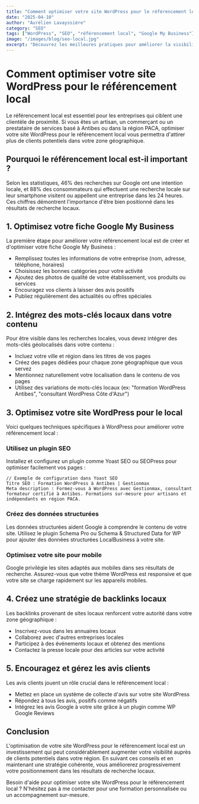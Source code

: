 ```yaml
---
title: "Comment optimiser votre site WordPress pour le référencement local"
date: "2025-04-10"
author: "Aurélien Lavayssière"
category: "SEO"
tags: ["WordPress", "SEO", "référencement local", "Google My Business"]
image: "/images/blog/seo-local.jpg"
excerpt: "Découvrez les meilleures pratiques pour améliorer la visibilité de votre site WordPress dans les recherches locales et attirer plus de clients de proximité."
---
```


# Comment optimiser votre site WordPress pour le référencement local

Le référencement local est essentiel pour les entreprises qui ciblent une clientèle de proximité. Si vous êtes un artisan, un commerçant ou un prestataire de services basé à Antibes ou dans la région PACA, optimiser votre site WordPress pour le référencement local vous permettra d'attirer plus de clients potentiels dans votre zone géographique.

## Pourquoi le référencement local est-il important ?

Selon les statistiques, 46% des recherches sur Google ont une intention locale, et 88% des consommateurs qui effectuent une recherche locale sur leur smartphone visitent ou appellent une entreprise dans les 24 heures. Ces chiffres démontrent l'importance d'être bien positionné dans les résultats de recherche locaux.

## 1. Optimisez votre fiche Google My Business

La première étape pour améliorer votre référencement local est de créer et d'optimiser votre fiche Google My Business :

- Remplissez toutes les informations de votre entreprise (nom, adresse, téléphone, horaires)
- Choisissez les bonnes catégories pour votre activité
- Ajoutez des photos de qualité de votre établissement, vos produits ou services
- Encouragez vos clients à laisser des avis positifs
- Publiez régulièrement des actualités ou offres spéciales

## 2. Intégrez des mots-clés locaux dans votre contenu

Pour être visible dans les recherches locales, vous devez intégrer des mots-clés géolocalisés dans votre contenu :

- Incluez votre ville et région dans les titres de vos pages
- Créez des pages dédiées pour chaque zone géographique que vous servez
- Mentionnez naturellement votre localisation dans le contenu de vos pages
- Utilisez des variations de mots-clés locaux (ex: "formation WordPress Antibes", "consultant WordPress Côte d'Azur")

## 3. Optimisez votre site WordPress pour le local

Voici quelques techniques spécifiques à WordPress pour améliorer votre référencement local :

### Utilisez un plugin SEO

Installez et configurez un plugin comme Yoast SEO ou SEOPress pour optimiser facilement vos pages :

```
// Exemple de configuration dans Yoast SEO
Titre SEO : Formation WordPress à Antibes | Gestionmax
Meta description : Formez-vous à WordPress avec Gestionmax, consultant formateur certifié à Antibes. Formations sur-mesure pour artisans et indépendants en région PACA.
```

### Créez des données structurées

Les données structurées aident Google à comprendre le contenu de votre site. Utilisez le plugin Schema Pro ou Schema & Structured Data for WP pour ajouter des données structurées LocalBusiness à votre site.

### Optimisez votre site pour mobile

Google privilégie les sites adaptés aux mobiles dans ses résultats de recherche. Assurez-vous que votre thème WordPress est responsive et que votre site se charge rapidement sur les appareils mobiles.

## 4. Créez une stratégie de backlinks locaux

Les backlinks provenant de sites locaux renforcent votre autorité dans votre zone géographique :

- Inscrivez-vous dans les annuaires locaux
- Collaborez avec d'autres entreprises locales
- Participez à des événements locaux et obtenez des mentions
- Contactez la presse locale pour des articles sur votre activité

## 5. Encouragez et gérez les avis clients

Les avis clients jouent un rôle crucial dans le référencement local :

- Mettez en place un système de collecte d'avis sur votre site WordPress
- Répondez à tous les avis, positifs comme négatifs
- Intégrez les avis Google à votre site grâce à un plugin comme WP Google Reviews

## Conclusion

L'optimisation de votre site WordPress pour le référencement local est un investissement qui peut considérablement augmenter votre visibilité auprès de clients potentiels dans votre région. En suivant ces conseils et en maintenant une stratégie cohérente, vous améliorerez progressivement votre positionnement dans les résultats de recherche locaux.

Besoin d'aide pour optimiser votre site WordPress pour le référencement local ? N'hésitez pas à me contacter pour une formation personnalisée ou un accompagnement sur-mesure.
